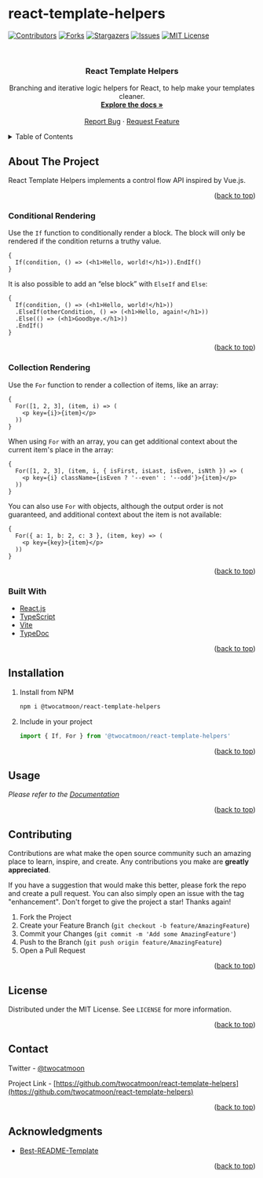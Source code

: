 # react-template-helpers

<div id="top"></div>

[![Contributors][contributors-shield]][contributors-url]
[![Forks][forks-shield]][forks-url]
[![Stargazers][stars-shield]][stars-url]
[![Issues][issues-shield]][issues-url]
[![MIT License][license-shield]][license-url]



<!-- PROJECT LOGO -->
<br />
<div align="center">
  <h3 align="center">React Template Helpers</h3>

  <p align="center">
    Branching and iterative logic helpers for React, to help make your templates cleaner.
    <br />
    <a href="https://github.com/twocatmoon/react-template-helpers"><strong>Explore the docs »</strong></a>
    <br />
    <br />
    <a href="https://github.com/twocatmoon/react-template-helpers/issues">Report Bug</a>
    ·
    <a href="https://github.com/twocatmoon/react-template-helpers/issues">Request Feature</a>
  </p>
</div>



<!-- TABLE OF CONTENTS -->
<details>
  <summary>Table of Contents</summary>
  <ol>
    <li>
      <a href="#about-the-project">About The Project</a>
      <ul>
        <li><a href="#conditional-rendering">Conditional Rendering</a></li>
        <li><a href="#collection-rendering">Collection Rendering</a></li>
        <li><a href="#built-with">Built With</a></li>
      </ul>
    </li>
    <li><a href="#installation">Installation</a></li>
    <li><a href="#usage">Usage</a></li>
    <li><a href="#contributing">Contributing</a></li>
    <li><a href="#license">License</a></li>
    <li><a href="#contact">Contact</a></li>
    <li><a href="#acknowledgments">Acknowledgments</a></li>
  </ol>
</details>



<!-- ABOUT THE PROJECT -->
## About The Project

React Template Helpers implements a control flow API inspired by Vue.js. 

<p align="right">(<a href="#top">back to top</a>)</p>



### Conditional Rendering

Use the `If` function to conditionally render a block. The block will only be rendered if the condition returns a truthy value.

```tsx
{ 
  If(condition, () => (<h1>Hello, world!</h1>)).EndIf()
}
```

It is also possible to add an “else block” with `ElseIf` and `Else`:

```tsx
{ 
  If(condition, () => (<h1>Hello, world!</h1>))
  .ElseIf(otherCondition, () => (<h1>Hello, again!</h1>))
  .Else(() => (<h1>Goodbye.</h1>))
  .EndIf() 
}
```

<p align="right">(<a href="#top">back to top</a>)</p>



### Collection Rendering

Use the `For` function to render a collection of items, like an array:

```tsx
{
  For([1, 2, 3], (item, i) => (
    <p key={i}>{item}</p>
  ))
}
```

When using `For` with an array, you can get additional context about the current item's place in the array:

```tsx
{
  For([1, 2, 3], (item, i, { isFirst, isLast, isEven, isNth }) => (
    <p key={i} className={isEven ? '--even' : '--odd'}>{item}</p>
  ))
}
```

You can also use `For` with objects, although the output order is not guaranteed, and additional context about the item is not available:

```tsx
{
  For({ a: 1, b: 2, c: 3 }, (item, key) => (
    <p key={key}>{item}</p>
  ))
}
```

<p align="right">(<a href="#top">back to top</a>)</p>



### Built With

* [React.js](https://reactjs.org/)
* [TypeScript](https://www.typescriptlang.org/)
* [Vite](https://vitejs.dev/)
* [TypeDoc](https://typedoc.org/)

<p align="right">(<a href="#top">back to top</a>)</p>


<!-- INSTALLATION -->
## Installation

1. Install from NPM
   ```sh
   npm i @twocatmoon/react-template-helpers
   ```
2. Include in your project
   ```ts
   import { If, For } from '@twocatmoon/react-template-helpers'
   ```

<p align="right">(<a href="#top">back to top</a>)</p>



<!-- USAGE EXAMPLES -->
## Usage

_Please refer to the [Documentation](https://twocatmoon.github.io/react-template-helpers)_

<p align="right">(<a href="#top">back to top</a>)</p>



<!-- CONTRIBUTING -->
## Contributing

Contributions are what make the open source community such an amazing place to learn, inspire, and create. Any contributions you make are **greatly appreciated**.

If you have a suggestion that would make this better, please fork the repo and create a pull request. You can also simply open an issue with the tag "enhancement".
Don't forget to give the project a star! Thanks again!

1. Fork the Project
2. Create your Feature Branch (`git checkout -b feature/AmazingFeature`)
3. Commit your Changes (`git commit -m 'Add some AmazingFeature'`)
4. Push to the Branch (`git push origin feature/AmazingFeature`)
5. Open a Pull Request

<p align="right">(<a href="#top">back to top</a>)</p>



<!-- LICENSE -->
## License

Distributed under the MIT License. See `LICENSE` for more information.

<p align="right">(<a href="#top">back to top</a>)</p>



<!-- CONTACT -->
## Contact

Twitter - [@twocatmoon](https://twitter.com/twocatmoon)

Project Link - [https://github.com/twocatmoon/react-template-helpers](https://github.com/twocatmoon/react-template-helpers)

<p align="right">(<a href="#top">back to top</a>)</p>



<!-- ACKNOWLEDGMENTS -->
## Acknowledgments

* [Best-README-Template](https://github.com/othneildrew/Best-README-Template)

<p align="right">(<a href="#top">back to top</a>)</p>



<!-- MARKDOWN LINKS & IMAGES -->
<!-- https://www.markdownguide.org/basic-syntax/#reference-style-links -->
[contributors-shield]: https://img.shields.io/github/contributors/twocatmoon/react-template-helpers.svg?style=for-the-badge
[contributors-url]: https://github.com/twocatmoon/react-template-helpers/graphs/contributors
[forks-shield]: https://img.shields.io/github/forks/twocatmoon/react-template-helpers.svg?style=for-the-badge
[forks-url]: https://github.com/twocatmoon/react-template-helpers/network/members
[stars-shield]: https://img.shields.io/github/stars/twocatmoon/react-template-helpers.svg?style=for-the-badge
[stars-url]: https://github.com/twocatmoon/react-template-helpers/stargazers
[issues-shield]: https://img.shields.io/github/issues/twocatmoon/react-template-helpers.svg?style=for-the-badge
[issues-url]: https://github.com/twocatmoon/react-template-helpers/issues
[license-shield]: https://img.shields.io/github/license/twocatmoon/react-template-helpers.svg?style=for-the-badge
[license-url]: https://github.com/twocatmoon/react-template-helpers/blob/master/LICENSE.txt
[linkedin-shield]: https://img.shields.io/badge/-LinkedIn-black.svg?style=for-the-badge&logo=linkedin&colorB=555
